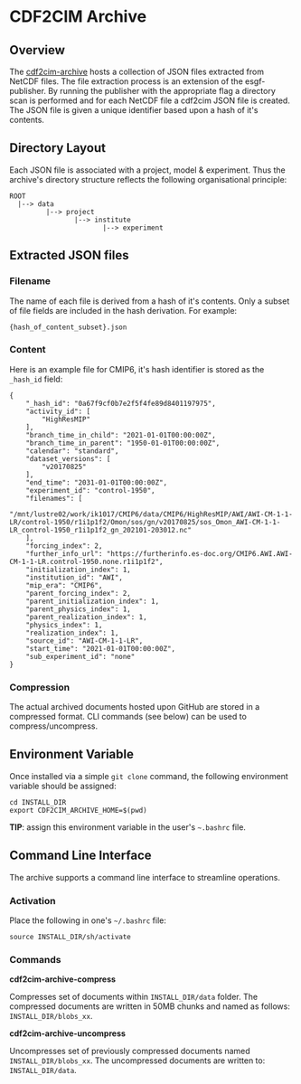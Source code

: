 # CDF2CIM Archive

## Overview

The [cdf2cim-archive](https://github.com/ES-DOC/esdoc-cdf2cim-archive) hosts a collection of JSON files extracted from NetCDF files.  The file extraction process is an extension of the esgf-publisher.  By running the publisher with the appropriate flag a directory scan is performed and for each NetCDF file a cdf2cim JSON file is created.  The JSON file is given a unique identifier based upon a hash of it's contents. 

## Directory Layout

Each JSON file is associated with a project, model & experiment.  Thus the archive's directory structure reflects the following organisational principle:

```
ROOT
  |--> data
         |--> project
                |--> institute
                       |--> experiment
```

## Extracted JSON files

### Filename

The name of each file is derived from a hash of it's contents.  Only a subset of file fields are included in the hash derivation.  For example:

```
{hash_of_content_subset}.json
```

### Content

Here is an example file for CMIP6, it's hash identifier is stored as the `_hash_id` field:

```
{
    "_hash_id": "0a67f9cf0b7e2f5f4fe89d8401197975", 
    "activity_id": [
        "HighResMIP"
    ], 
    "branch_time_in_child": "2021-01-01T00:00:00Z", 
    "branch_time_in_parent": "1950-01-01T00:00:00Z", 
    "calendar": "standard", 
    "dataset_versions": [
        "v20170825"
    ], 
    "end_time": "2031-01-01T00:00:00Z", 
    "experiment_id": "control-1950", 
    "filenames": [
        "/mnt/lustre02/work/ik1017/CMIP6/data/CMIP6/HighResMIP/AWI/AWI-CM-1-1-LR/control-1950/r1i1p1f2/Omon/sos/gn/v20170825/sos_Omon_AWI-CM-1-1-LR_control-1950_r1i1p1f2_gn_202101-203012.nc"
    ], 
    "forcing_index": 2, 
    "further_info_url": "https://furtherinfo.es-doc.org/CMIP6.AWI.AWI-CM-1-1-LR.control-1950.none.r1i1p1f2", 
    "initialization_index": 1, 
    "institution_id": "AWI", 
    "mip_era": "CMIP6", 
    "parent_forcing_index": 2, 
    "parent_initialization_index": 1, 
    "parent_physics_index": 1, 
    "parent_realization_index": 1, 
    "physics_index": 1, 
    "realization_index": 1, 
    "source_id": "AWI-CM-1-1-LR", 
    "start_time": "2021-01-01T00:00:00Z", 
    "sub_experiment_id": "none"
}
```

### Compression

The actual archived documents hosted upon GitHub are stored in a compressed format.  CLI commands (see below) can be used to compress/uncompress.

## Environment Variable

Once installed via a simple `git clone` command, the following environment variable should be assigned:

```
cd INSTALL_DIR
export CDF2CIM_ARCHIVE_HOME=$(pwd)
```

**TIP**: assign this environment variable in the user's `~.bashrc` file.

## Command Line Interface

The archive supports a command line interface to streamline operations.

### Activation

Place the following in one's `~/.bashrc` file:

```
source INSTALL_DIR/sh/activate
```

### Commands

**cdf2cim-archive-compress**

Compresses set of documents within `INSTALL_DIR/data` folder.  The compressed documents are written in 50MB chunks and named as follows:  `INSTALL_DIR/blobs_xx`.

**cdf2cim-archive-uncompress**

Uncompresses set of previously compressed documents named `INSTALL_DIR/blobs_xx`.  The uncompressed documents are written to:  `INSTALL_DIR/data`.
